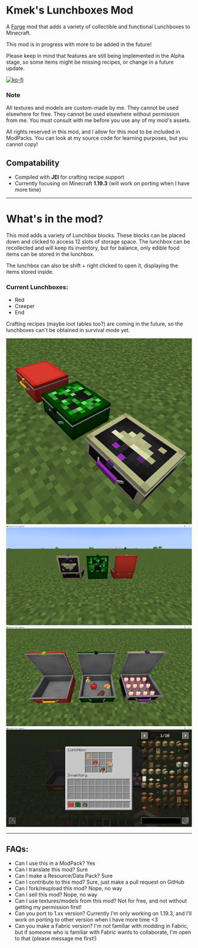 # Kmek's Lunchboxes Mod

A [Forge](https://legacy.curseforge.com/minecraft/mc-mods/kmeks-lunchboxes) mod that adds a variety of collectible and functional Lunchboxes to Minecraft.

This mod is in progress with more to be added in the future!

Please keep in mind that features are still being implemented in the Alpha stage, so some items might be missing recipes, or change in a future update.

[![ko-fi](https://ko-fi.com/img/githubbutton_sm.svg)](https://ko-fi.com/A0A2I777F)

### Note

All textures and models are custom-made by me. They cannot be used elsewhere for free. They cannot be used elsewhere without permission from me. You must consult with me before you use any of my mod's assets.

All rights reserved in this mod, and I allow for this mod to be included in ModPacks. You can look at my source code for learning purposes, but you cannot copy!

## Compatability
- Compiled with **JEI** for crafting recipe support
- Currently focusing on Minecraft **1.19.3** (will work on porting when I have more time)

---

# What's in the mod?

This mod adds a variety of Lunchbox blocks. 
These blocks can be placed down and clicked to access 12 slots of storage space. 
The lunchbox can be recollected and will keep its inventory, but for balance, only edible food items can be stored in the lunchbox. 

The lunchbox can also be shift + right clicked to open it, displaying the items stored inside.

### Current Lunchboxes: 
- Red
- Creeper
- End

Crafting recipes (maybe loot tables too?) are coming in the future, so the lunchboxes can't be obtained in survival mode yet.

![lunchbox closed front](https://raw.githubusercontent.com/Kmek/MinecraftMod-Lunchboxes/main/images/lunchbox_icon.png)
![lunchbox open back](https://raw.githubusercontent.com/Kmek/MinecraftMod-Lunchboxes/main/images/lunchboxes_open_back.png)
![lunchbox open inside](https://raw.githubusercontent.com/Kmek/MinecraftMod-Lunchboxes/main/images/lunchboxes_open_inside.png)
![lunchbox menu](https://raw.githubusercontent.com/Kmek/MinecraftMod-Lunchboxes/main/images/lunchbox_menu.png)

---

## FAQs:
- Can I use this in a ModPack? Yes
- Can I translate this mod? Sure
- Can I make a Resource/Data Pack? Sure
- Can I contribute to this mod? Sure, just make a pull request on GitHub
- Can I fork/reupload this mod? Nope, no way
- Can I sell this mod? Nope, no way
- Can I use textures/models from this mod? Not for free, and not without getting my permission first!
- Can you port to 1.xx version? Currently I'm only working on 1.19.3, and I'll work on porting to other version when I have more time <3
- Can you make a Fabric version? I'm not familiar with modding in Fabric, but if someone who is familiar with Fabric wants to collaborate, I'm open to that (please message me first!)
